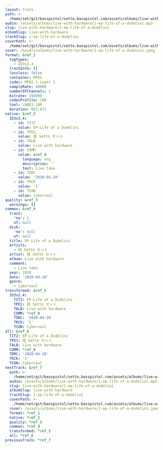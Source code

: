```yaml
---
layout: track
path: >-
  /home/set/git/basspistol/setto.basspistol.com/assets/albums/live-with-hardware/1-ep-life-of-a-dudelini.mp3
audio: /assets/albums/live-with-hardware/1-ep-life-of-a-dudelini.mp3
slug: live-with-hardware/1-ep-life-of-a-dudelini
albumSlug: live-with-hardware
trackSlug: 1-ep-life-of-a-dudelini
coverPath: >-
  /home/set/git/basspistol/setto.basspistol.com/assets/albums/live-with-hardware/1-ep-life-of-a-dudelini.jpeg
cover: /assets/albums/live-with-hardware/1-ep-life-of-a-dudelini.jpeg
format: &ref_1
  tagTypes:
    - ID3v2.4
  trackInfo: []
  lossless: false
  container: MPEG
  codec: MPEG 1 Layer 3
  sampleRate: 48000
  numberOfChannels: 2
  bitrate: 192000
  codecProfile: CBR
  tool: LAME3.100
  duration: 683.472
native: &ref_2
  ID3v2.4:
    - id: TIT2
      value: EP-Life of a Dudelini
    - id: TPE1
      value: 徒 Setto セット
    - id: TALB
      value: Live with hardware
    - id: COMM
      value: &ref_0
        language: eng
        description: ''
        text: Live take
    - id: TDRC
      value: '2020-04-20'
    - id: TRCK
      value: '1'
    - id: TCON
      value: Cybersoul
quality: &ref_3
  warnings: []
common: &ref_4
  track:
    'no': 1
    of: null
  disk:
    'no': null
    of: null
  title: EP-Life of a Dudelini
  artists:
    - 徒 Setto セット
  artist: 徒 Setto セット
  album: Live with hardware
  comment:
    - Live take
  year: 2020
  date: '2020-04-20'
  genre:
    - Cybersoul
transformed: &ref_5
  ID3v2.4:
    TIT2: EP-Life of a Dudelini
    TPE1: 徒 Setto セット
    TALB: Live with hardware
    COMM: *ref_0
    TDRC: '2020-04-20'
    TRCK: '1'
    TCON: Cybersoul
all: &ref_6
  TIT2: EP-Life of a Dudelini
  TPE1: 徒 Setto セット
  TALB: Live with hardware
  COMM: *ref_0
  TDRC: '2020-04-20'
  TRCK: '1'
  TCON: Cybersoul
nextTrack: &ref_7
  path: >-
    /home/set/git/basspistol/setto.basspistol.com/assets/albums/live-with-hardware/1-ep-life-of-a-dudelini.mp3
  audio: /assets/albums/live-with-hardware/1-ep-life-of-a-dudelini.mp3
  slug: live-with-hardware/1-ep-life-of-a-dudelini
  albumSlug: live-with-hardware
  trackSlug: 1-ep-life-of-a-dudelini
  coverPath: >-
    /home/set/git/basspistol/setto.basspistol.com/assets/albums/live-with-hardware/1-ep-life-of-a-dudelini.jpeg
  cover: /assets/albums/live-with-hardware/1-ep-life-of-a-dudelini.jpeg
  format: *ref_1
  native: *ref_2
  quality: *ref_3
  common: *ref_4
  transformed: *ref_5
  all: *ref_6
previousTrack: *ref_7
---
```

